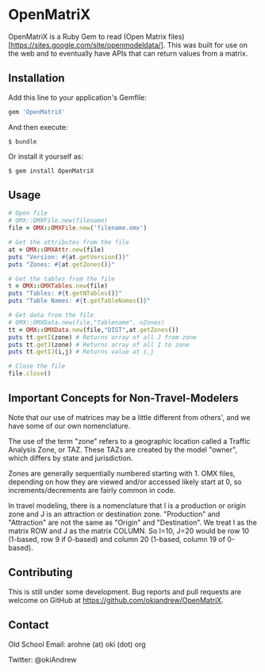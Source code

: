 # OpenMatriX

OpenMatriX is a Ruby Gem to read (Open Matrix files)[https://sites.google.com/site/openmodeldata/]. This was built for use on the web and to eventually have APIs that can return values from a matrix.

## Installation

Add this line to your application's Gemfile:

```ruby
gem 'OpenMatriX'
```

And then execute:

    $ bundle

Or install it yourself as:

    $ gem install OpenMatriX

## Usage

```ruby
# Open file
# OMX::OMXFile.new(filename)
file = OMX::OMXFile.new('filename.omx')

# Get the attributes from the file
at = OMX::OMXAttr.new(file)
puts "Version: #{at.getVersion()}"
puts "Zones: #{at.getZones()}"

# Get the tables from the file
t = OMX::OMXTables.new(file)
puts "Tables: #{t.getNTables()}"
puts "Table Names: #{t.getTableNames()}"

# Get data from the file
# OMX::OMXData.new(file,"Tablename", nZones)
tt = OMX::OMXData.new(file,"DIST",at.getZones())
puts tt.getI(zone) # Returns array of all J from zone
puts tt.getJ(zone) # Returns array of all I to zone
puts tt.getIJ(i,j) # Returns value at i,j

# Close the file
file.close()
```

## Important Concepts for Non-Travel-Modelers

Note that our use of matrices may be a little different from others', and we
have some of our own nomenclature.

The use of the term "zone" refers to a geographic location called a Traffic
Analysis Zone, or TAZ.  These TAZs are created by the model "owner", which
differs by state and jurisdiction.

Zones are generally sequentially numbered starting with 1.  OMX files, depending
on how they are viewed and/or accessed likely start at 0, so increments/decrements
are fairly common in code.

In travel modeling, there is a nomenclature that I is a production or origin
zone and J is an attraction or destination zone.  "Production" and "Attraction"
are not the same as "Origin" and "Destination".  We treat I as the matrix ROW and
J as the matrix COLUMN.  So I=10, J=20 would be row 10 (1-based, row 9 if 0-based)
and column 20 (1-based, column 19 of 0-based).

## Contributing

This is still under some development.  Bug reports and pull requests are welcome on GitHub at https://github.com/okiandrew/OpenMatriX.  

## Contact

Old School Email: arohne (at) oki (dot) org

Twitter: @okiAndrew
